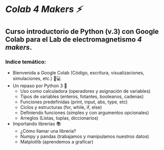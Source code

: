 # ***Colab 4 Makers ⚡***
## Curso introductorio de Python (v.3) con Google Colab para el **Lab de electromagnetismo *4 makers*.**

### Indice temático:
- Bienvenida a Google Colab (Código, escritura, visualizaciones, simulaciones, etc.) 🧠💻
- Un repaso por Python 3 🐍
  - Uso como calculadora (operadores y asignación de variables)
  - Tipos de variables (enteros, fotantes, booleanos, cadenas)
  - Funciones predefinidas (print, input, abs, type, etc)
  - Ciclos y estructuras (for, while, if, else)
  - Definiendo funciones (simples y con argumentos opcionales)
  - Arreglos (Listas, tuplas, diccionarios)
- Importando librerías 📚
  - ¿Cómo llamar una librería?
  - Numpy y pandas (trabajamos y manipulamos nuestros datos)
  - Matplotlib (aprendemos a graficar)
